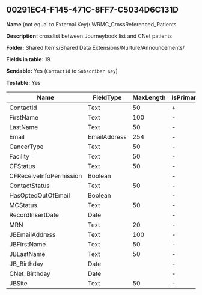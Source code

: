 ## 00291EC4-F145-471C-8FF7-C5034D6C131D

**Name** (not equal to External Key)**:** WRMC_CrossReferenced_Patients

**Description:** crosslist between Journeybook list and CNet patients

**Folder:** Shared Items/Shared Data Extensions/Nurture/Announcements/

**Fields in table:** 19

**Sendable:** Yes (`ContactId` to `Subscriber Key`)

**Testable:** Yes

| Name | FieldType | MaxLength | IsPrimaryKey | IsNullable | DefaultValue |
| --- | --- | --- | --- | --- | --- |
| ContactId | Text | 50 | + | - |  |
| FirstName | Text | 100 | - | + |  |
| LastName | Text | 50 | - | + |  |
| Email | EmailAddress | 254 | - | + |  |
| CancerType | Text | 50 | - | + |  |
| Facility | Text | 50 | - | + |  |
| CFStatus | Text | 50 | - | + |  |
| CFReceiveInfoPermission | Boolean |  | - | + |  |
| ContactStatus | Text | 50 | - | + |  |
| HasOptedOutOfEmail | Boolean |  | - | + |  |
| MCStatus | Text | 50 | - | + |  |
| RecordInsertDate | Date |  | - | + | GETDATE() |
| MRN | Text | 20 | - | - |  |
| JBEmailAddress | Text | 100 | - | + |  |
| JBFirstName | Text | 50 | - | + |  |
| JBLastName | Text | 50 | - | + |  |
| JB_Birthday | Date |  | - | + |  |
| CNet_Birthday | Date |  | - | + |  |
| JBSite | Text | 50 | - | + |  |
